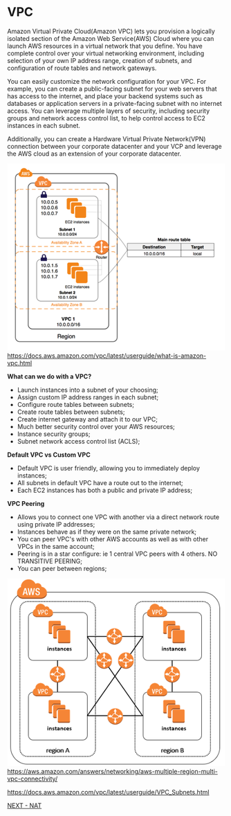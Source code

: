 # VPC  

Amazon Virtual Private Cloud(Amazon VPC) lets you provision a logically isolated section of the Amazon Web Service(AWS) Cloud where you can launch AWS resources in a virtual network that you define. You have complete control over your virtual networking  environment, including selection of your own IP address range, creation of subnets, and configuration of route tables and network gateways.  

You can easily customize the network configuration for your VPC. For example, you can create a public-facing subnet for your web servers that has access to the internet, and place your backend systems such as databases or application servers in a private-facing subnet with no internet access.  You can leverage multiple layers of security, including security groups and network access control list, to help control access to EC2 instances in each subnet.  

Additionally, you can create a Hardware Virtual Private Network(VPN) connection between your corporate datacenter and your VCP and leverage the AWS cloud as an extension of your corporate datacenter.  

![VPC](/imgs/vpc-diagram.png)  
https://docs.aws.amazon.com/vpc/latest/userguide/what-is-amazon-vpc.html

**What can we do with a VPC?**

* Launch instances into a subnet of your choosing;  
* Assign custom IP address ranges in each subnet;  
* Configure route tables between subnets;  
* Create route tables between subnets;  
* Create internet gateway and attach it to our VPC;  
* Much better security control over your AWS resources;  
* Instance security groups;  
* Subnet network access control list (ACLS);  


**Default VPC vs Custom VPC**  

* Default VPC is user friendly, allowing you to immediately deploy instances;  
* All subnets in default VPC have a route out to the internet;  
* Each EC2 instances has both a public and private IP address;  

**VPC Peering**  

* Allows you to connect one VPC with another via a direct network route using private IP addresses;  
* Instances behave as if they were on the same private network;  
* You can peer VPC's with other AWS accounts as well as with other VPCs in the same account;  
* Peering is in a star configure: ie 1 central VPC peers with 4 others. NO TRANSITIVE PEERING;  
* You can peer between regions;  

![PEERING](/imgs/vpc-peering.png)  
https://aws.amazon.com/answers/networking/aws-multiple-region-multi-vpc-connectivity/

https://docs.aws.amazon.com/vpc/latest/userguide/VPC_Subnets.html

[NEXT - NAT](nat.md)
